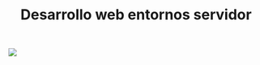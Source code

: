 <html>
<body>
<h1 align="center"> 
  Desarrollo web entornos servidor
</h1>

<em>  </em> <br>



  <img src="https://www.arsys.es/blog/file/uploads/2018/03/Eb_22_3.jpg" />
</body>
</html>
